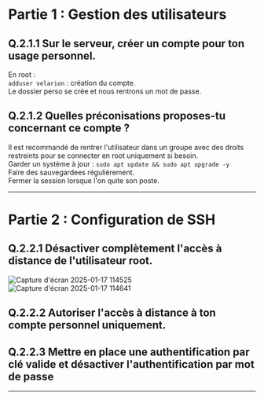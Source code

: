 # Partie 1 : Gestion des utilisateurs  

## Q.2.1.1 Sur le serveur, créer un compte pour ton usage personnel.  
En root :  
`adduser velarion` : création du compte.  
 Le dossier perso se crée et nous rentrons un mot de passe.  



## Q.2.1.2 Quelles préconisations proposes-tu concernant ce compte ?  
Il est recommandé de rentrer l'utilisateur dans un groupe avec des droits restreints pour se connecter en root uniquement si besoin.  
Garder un système à jour : `sudo apt update && sudo apt upgrade -y`  
Faire des sauvegardees régulièrement.  
Fermer la session lorsque l'on quite son poste.  

---

# Partie 2 : Configuration de SSH  

## Q.2.2.1 Désactiver complètement l'accès à distance de l'utilisateur root.  
![Capture d'écran 2025-01-17 114525](https://github.com/user-attachments/assets/4139d1f6-eb50-43b2-86ea-b5483baf3305)  
![Capture d'écran 2025-01-17 114641](https://github.com/user-attachments/assets/9dcc5c46-9848-44d3-8ec0-5ea49cb1044a)  




## Q.2.2.2 Autoriser l'accès à distance à ton compte personnel uniquement.  


## Q.2.2.3 Mettre en place une authentification par clé valide et désactiver l'authentification par mot de passe  


---
